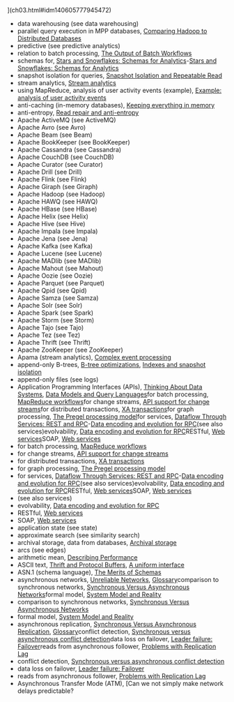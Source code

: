 ](ch03.html#idm140605777945472)
* data warehousing (see data warehousing)
* parallel query execution in MPP databases, [Comparing Hadoop to Distributed Databases](ch10.html#idm140605757787184)
* predictive (see predictive analytics)
* relation to batch processing, [The Output of Batch Workflows](ch10.html#idm140605757922144)
* schemas for, [Stars and Snowflakes: Schemas for Analytics](ch03.html#ix_analyticschema)-[Stars and Snowflakes: Schemas for Analytics](ch03.html#idm140605777805088)
* snapshot isolation for queries, [Snapshot Isolation and Repeatable Read](ch07.html#idm140605774478528)
* stream analytics, [Stream analytics](ch11.html#idm140605756602144)
* using MapReduce, analysis of user activity events (example), [Example: analysis of user activity events](ch10.html#idm140605758079888)
* anti-caching (in-memory databases), [Keeping everything in memory](ch03.html#idm140605777975312)
* anti-entropy, [Read repair and anti-entropy](ch05.html#idm140605775787360)
* Apache ActiveMQ (see ActiveMQ)
* Apache Avro (see Avro)
* Apache Beam (see Beam)
* Apache BookKeeper (see BookKeeper)
* Apache Cassandra (see Cassandra)
* Apache CouchDB (see CouchDB)
* Apache Curator (see Curator)
* Apache Drill (see Drill)
* Apache Flink (see Flink)
* Apache Giraph (see Giraph)
* Apache Hadoop (see Hadoop)
* Apache HAWQ (see HAWQ)
* Apache HBase (see HBase)
* Apache Helix (see Helix)
* Apache Hive (see Hive)
* Apache Impala (see Impala)
* Apache Jena (see Jena)
* Apache Kafka (see Kafka)
* Apache Lucene (see Lucene)
* Apache MADlib (see MADlib)
* Apache Mahout (see Mahout)
* Apache Oozie (see Oozie)
* Apache Parquet (see Parquet)
* Apache Qpid (see Qpid)
* Apache Samza (see Samza)
* Apache Solr (see Solr)
* Apache Spark (see Spark)
* Apache Storm (see Storm)
* Apache Tajo (see Tajo)
* Apache Tez (see Tez)
* Apache Thrift (see Thrift)
* Apache ZooKeeper (see ZooKeeper)
* Apama (stream analytics), [Complex event processing](ch11.html#idm140605756617024)
* append-only B-trees, [B-tree optimizations](ch03.html#idm140605778206240), [Indexes and snapshot isolation](ch07.html#idm140605762190464)
* append-only files (see logs)
* Application Programming Interfaces (APIs), [Thinking About Data Systems](ch01.html#idm140605786235728), [Data Models and Query Languages](ch02.html#idm140605782722448)for batch processing, [MapReduce workflows](ch10.html#idm140605758131456)for change streams, [API support for change streams](ch11.html#idm140605756916720)for distributed transactions, [XA transactions](ch09.html#idm140605759100176)for graph processing, [The Pregel processing model](ch10.html#idm140605757549360)for services, [Dataflow Through Services: REST and RPC](ch04.html#ix_apiservices)-[Data encoding and evolution for RPC](ch04.html#idm140605776644400)(see also services)evolvability, [Data encoding and evolution for RPC](ch04.html#idm140605776664752)RESTful, [Web services](ch04.html#idm140605776767680)SOAP, [Web services](ch04.html#idm140605776755552)
* for batch processing, [MapReduce workflows](ch10.html#idm140605758131456)
* for change streams, [API support for change streams](ch11.html#idm140605756916720)
* for distributed transactions, [XA transactions](ch09.html#idm140605759100176)
* for graph processing, [The Pregel processing model](ch10.html#idm140605757549360)
* for services, [Dataflow Through Services: REST and RPC](ch04.html#ix_apiservices)-[Data encoding and evolution for RPC](ch04.html#idm140605776644400)(see also services)evolvability, [Data encoding and evolution for RPC](ch04.html#idm140605776664752)RESTful, [Web services](ch04.html#idm140605776767680)SOAP, [Web services](ch04.html#idm140605776755552)
* (see also services)
* evolvability, [Data encoding and evolution for RPC](ch04.html#idm140605776664752)
* RESTful, [Web services](ch04.html#idm140605776767680)
* SOAP, [Web services](ch04.html#idm140605776755552)
* application state (see state)
* approximate search (see similarity search)
* archival storage, data from databases, [Archival storage](ch04.html#idm140605776827408)
* arcs (see edges)
* arithmetic mean, [Describing Performance](ch01.html#idm140605782929488)
* ASCII text, [Thrift and Protocol Buffers](ch04.html#idm140605777127712), [A uniform interface](ch10.html#idm140605758318496)
* ASN.1 (schema language), [The Merits of Schemas](ch04.html#idm140605776914064)
* asynchronous networks, [Unreliable Networks](ch08.html#idm140605761101712), [Glossary](glossary01.html#idm140605754597312)comparison to synchronous networks, [Synchronous Versus Asynchronous Networks](ch08.html#idm140605760928672)formal model, [System Model and Reality](ch08.html#idm140605760262896)
* comparison to synchronous networks, [Synchronous Versus Asynchronous Networks](ch08.html#idm140605760928672)
* formal model, [System Model and Reality](ch08.html#idm140605760262896)
* asynchronous replication, [Synchronous Versus Asynchronous Replication](ch05.html#idm140605776381056), [Glossary](glossary01.html#idm140605754596480)conflict detection, [Synchronous versus asynchronous conflict detection](ch05.html#idm140605775964832)data loss on failover, [Leader failure: Failover](ch05.html#idm140605776294480)reads from asynchronous follower, [Problems with Replication Lag](ch05.html#idm140605776161792)
* conflict detection, [Synchronous versus asynchronous conflict detection](ch05.html#idm140605775964832)
* data loss on failover, [Leader failure: Failover](ch05.html#idm140605776294480)
* reads from asynchronous follower, [Problems with Replication Lag](ch05.html#idm140605776161792)
* Asynchronous Transfer Mode (ATM), [Can we not simply make network delays predictable?